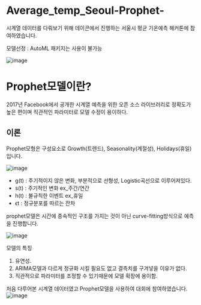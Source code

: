 # Average_temp_Seoul-Prophet-

시계열 데이터를 다뤄보기 위해 데이콘에서 진행하는 서울시 평균 기온예측 해커톤에 참여하였습니다.

모델선정 : AutoML 패키지는 사용이 불가능

![image](https://github.com/KOO-96/Average_temp_Seoul-Prophet-/assets/113090595/c285b258-bdf1-4347-bf75-2a21477fa64f)

# Prophet모델이란?
2017년 Facebook에서 공개한 시계열 예측을 위한 오픈 소스 라이브러리로 정확도가 높은 편이며 직관적인 파라미터로 모델 수정이 용이하다.

## 이론
Prophet모형은 구성요소로 Growth(트렌드), Seasonality(계절성), Holidays(휴일) 입니다.  

![image](https://github.com/KOO-96/Average_temp_Seoul-Prophet-/assets/113090595/fbc1f9de-698a-45b9-8627-d696508ca140)  
- g(t) : 주기적이지 않은 변화, 부분적으로 선형성, Logistic곡선으로 이루어져있다.
- s(t) : 주기적인 변화 ex_주간/연간
- h(t) : 불규칙한 이벤트 ex_휴일
- ϵt : 정규분포를 따르는 잔차

prophet모델은 시간에 종속적인 구조를 가지는 것이 아닌 curve-fitting방식으로 예측을 진행합니다.  

![image](https://github.com/KOO-96/Average_temp_Seoul-Prophet-/assets/113090595/52956593-9d03-43dd-8544-8224ebf6672d)  

모델의 특징
1. 유연성.
2. ARIMA모델과 다르게 정규화 시킬 필요도 없고 결측치를 구겨넣을 이유가 없다.
3. 직관적으로 파라미터를 조정할 수 있기때문에 모델 확장에 용이함.




처음 다루어본 시계열 데이터였고 Prophet모델을 사용하여 대회에 참여하였습니다.
![image](https://github.com/KOO-96/Average_temp_Seoul-Prophet-/assets/113090595/7d1ab196-389e-4a98-94bf-ff7d39901f25)
